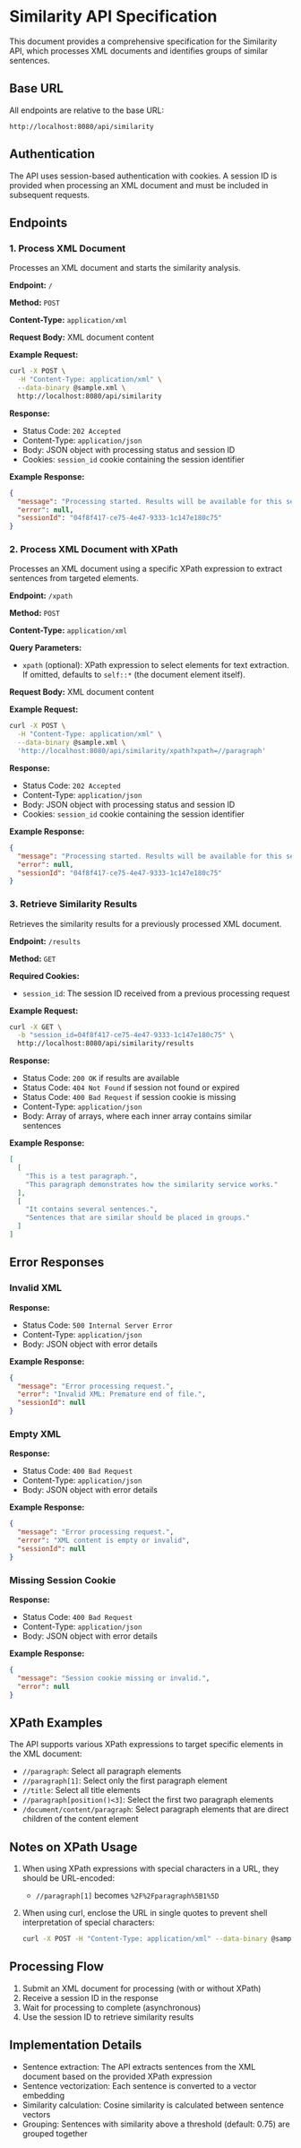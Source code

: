 # Similarity API Specification

This document provides a comprehensive specification for the Similarity API, which processes XML documents and identifies groups of similar sentences.

## Base URL

All endpoints are relative to the base URL:

```
http://localhost:8080/api/similarity
```

## Authentication

The API uses session-based authentication with cookies. A session ID is provided when processing an XML document and must be included in subsequent requests.

## Endpoints

### 1. Process XML Document

Processes an XML document and starts the similarity analysis.

**Endpoint:** `/`

**Method:** `POST`

**Content-Type:** `application/xml`

**Request Body:** XML document content

**Example Request:**
```bash
curl -X POST \
  -H "Content-Type: application/xml" \
  --data-binary @sample.xml \
  http://localhost:8080/api/similarity
```

**Response:**
- Status Code: `202 Accepted`
- Content-Type: `application/json`
- Body: JSON object with processing status and session ID
- Cookies: `session_id` cookie containing the session identifier

**Example Response:**
```json
{
  "message": "Processing started. Results will be available for this session.",
  "error": null,
  "sessionId": "04f8f417-ce75-4e47-9333-1c147e180c75"
}
```

### 2. Process XML Document with XPath

Processes an XML document using a specific XPath expression to extract sentences from targeted elements.

**Endpoint:** `/xpath`

**Method:** `POST`

**Content-Type:** `application/xml`

**Query Parameters:**
- `xpath` (optional): XPath expression to select elements for text extraction. If omitted, defaults to `self::*` (the document element itself).

**Request Body:** XML document content

**Example Request:**
```bash
curl -X POST \
  -H "Content-Type: application/xml" \
  --data-binary @sample.xml \
  'http://localhost:8080/api/similarity/xpath?xpath=//paragraph'
```

**Response:**
- Status Code: `202 Accepted`
- Content-Type: `application/json`
- Body: JSON object with processing status and session ID
- Cookies: `session_id` cookie containing the session identifier

**Example Response:**
```json
{
  "message": "Processing started. Results will be available for this session.",
  "error": null,
  "sessionId": "04f8f417-ce75-4e47-9333-1c147e180c75"
}
```

### 3. Retrieve Similarity Results

Retrieves the similarity results for a previously processed XML document.

**Endpoint:** `/results`

**Method:** `GET`

**Required Cookies:**
- `session_id`: The session ID received from a previous processing request

**Example Request:**
```bash
curl -X GET \
  -b "session_id=04f8f417-ce75-4e47-9333-1c147e180c75" \
  http://localhost:8080/api/similarity/results
```

**Response:**
- Status Code: `200 OK` if results are available
- Status Code: `404 Not Found` if session not found or expired
- Status Code: `400 Bad Request` if session cookie is missing
- Content-Type: `application/json`
- Body: Array of arrays, where each inner array contains similar sentences

**Example Response:**
```json
[
  [
    "This is a test paragraph.",
    "This paragraph demonstrates how the similarity service works."
  ],
  [
    "It contains several sentences.",
    "Sentences that are similar should be placed in groups."
  ]
]
```

## Error Responses

### Invalid XML

**Response:**
- Status Code: `500 Internal Server Error`
- Content-Type: `application/json`
- Body: JSON object with error details

**Example Response:**
```json
{
  "message": "Error processing request.",
  "error": "Invalid XML: Premature end of file.",
  "sessionId": null
}
```

### Empty XML

**Response:**
- Status Code: `400 Bad Request`
- Content-Type: `application/json`
- Body: JSON object with error details

**Example Response:**
```json
{
  "message": "Error processing request.",
  "error": "XML content is empty or invalid",
  "sessionId": null
}
```

### Missing Session Cookie

**Response:**
- Status Code: `400 Bad Request`
- Content-Type: `application/json`
- Body: JSON object with error details

**Example Response:**
```json
{
  "message": "Session cookie missing or invalid.",
  "error": null
}
```

## XPath Examples

The API supports various XPath expressions to target specific elements in the XML document:

- `//paragraph`: Select all paragraph elements
- `//paragraph[1]`: Select only the first paragraph element
- `//title`: Select all title elements
- `//paragraph[position()<3]`: Select the first two paragraph elements
- `/document/content/paragraph`: Select paragraph elements that are direct children of the content element

## Notes on XPath Usage

1. When using XPath expressions with special characters in a URL, they should be URL-encoded:
   - `//paragraph[1]` becomes `%2F%2Fparagraph%5B1%5D`

2. When using curl, enclose the URL in single quotes to prevent shell interpretation of special characters:
   ```bash
   curl -X POST -H "Content-Type: application/xml" --data-binary @sample.xml 'http://localhost:8080/api/similarity/xpath?xpath=//paragraph'
   ```

## Processing Flow

1. Submit an XML document for processing (with or without XPath)
2. Receive a session ID in the response
3. Wait for processing to complete (asynchronous)
4. Use the session ID to retrieve similarity results

## Implementation Details

- Sentence extraction: The API extracts sentences from the XML document based on the provided XPath expression
- Sentence vectorization: Each sentence is converted to a vector embedding
- Similarity calculation: Cosine similarity is calculated between sentence vectors
- Grouping: Sentences with similarity above a threshold (default: 0.75) are grouped together 
